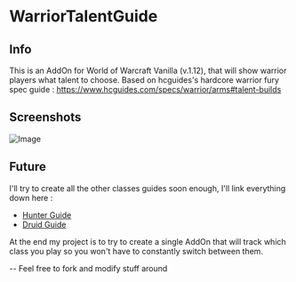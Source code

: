 # WarriorTalentGuide
## Info
This is an AddOn for World of Warcraft Vanilla (v.1.12), that will show warrior players what talent to choose.
Based on hcguides's hardcore warrior fury spec guide : https://www.hcguides.com/specs/warrior/arms#talent-builds

## Screenshots
![Image](https://github.com/user-attachments/assets/6488c8ad-6d74-4141-a0e5-180b6a68d05f)

## Future
I'll try to create all the other classes guides soon enough, I'll link everything down here :
- [Hunter Guide](https://github.com/rmarc29/HunterTalentGuide)
- [Druid Guide](https://github.com/rmarc29/DruidTalentGuide)

At the end my project is to try to create a single AddOn that will track which class you play so you won't have to constantly switch between them.

-- Feel free to fork and modify stuff around
